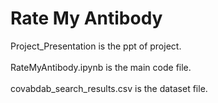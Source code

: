 # Rate My Antibody

Project_Presentation is the ppt of project.
<br><br>
RateMyAntibody.ipynb is the main code file.
<br><br>
covabdab_search_results.csv is the dataset file.
